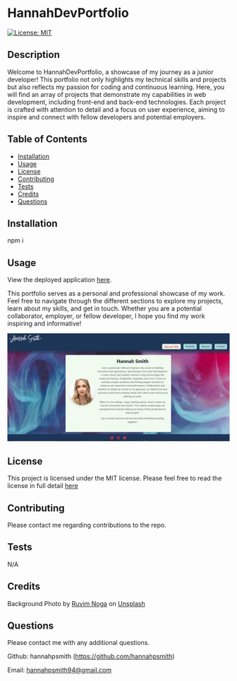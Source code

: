 # HannahDevPortfolio
[![License: MIT](https://img.shields.io/badge/License-MIT-yellow.svg)](https://opensource.org/licenses/MIT)

## Description
Welcome to HannahDevPortfolio, a showcase of my journey as a junior developer! This portfolio not only highlights my technical skills and projects but also reflects my passion for coding and continuous learning. Here, you will find an array of projects that demonstrate my capabilities in web development, including front-end and back-end technologies. Each project is crafted with attention to detail and a focus on user experience, aiming to inspire and connect with fellow developers and potential employers.



## Table of Contents
* [Installation](#installation)
* [Usage](#usage)
* [License](#license)
* [Contributing](#contributing)
* [Tests](#tests)
* [Credits](#credits)
* [Questions](#questions)

## Installation
npm i

## Usage
View the deployed application [here](https://hannahdevportfolio.netlify.app/).

This portfolio serves as a personal and professional showcase of my work. Feel free to navigate through the different sections to explore my projects, learn about my skills, and get in touch. Whether you are a potential collaborator, employer, or fellow developer, I hope you find my work inspiring and informative!

![this image shows a snip of the deployed application, with the Hannah Smith logo in the upper left-hand corner and the nav options in the header](./src/assets/website-img.jpg)

## License
This project is licensed under the MIT license. Please feel free to read the license in full detail [here](https://opensource.org/license/mit)

## Contributing
Please contact me regarding contributions to the repo.

## Tests
N/A

## Credits
Background Photo by <a href="https://unsplash.com/@ruvimnogaphoto?utm_content=creditCopyText&utm_medium=referral&utm_source=unsplash">Ruvim Noga</a> on <a href="https://unsplash.com/photos/blue-red-and-black-smoke-digital-wallpaper-pazM9TQJ2Ck?utm_content=creditCopyText&utm_medium=referral&utm_source=unsplash">Unsplash</a>

## Questions
Please contact me with any additional questions.

Github: hannahpsmith (https://github.com/hannahpsmith)

Email: hannahpsmith94@gmail.com
